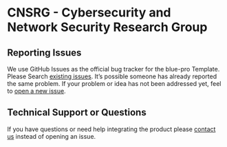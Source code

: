 # CNSRG - Cybersecurity and Network Security Research Group

<!-- reporting issue -->
## Reporting Issues

We use GitHub Issues as the official bug tracker for the blue-pro Template. Please Search [existing issues](https://github.com/beingfarazkhan/CNSR-webs/issues). It’s possible someone has already reported the same problem.
If your problem or idea has not been addressed yet, feel to [open a new issue](https://github.com/beingfarazkhan/CNSR-webs/issues).

<!-- support -->
## Technical Support or Questions 

If you have questions or need help integrating the product please [contact us](mailto:mail@farazkhan.co) instead of opening an issue.


